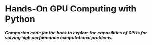 # Hands-On GPU Computing with Python

##### Companion code for the book to explore the capabilities of GPUs for solving high performance computational problems.
